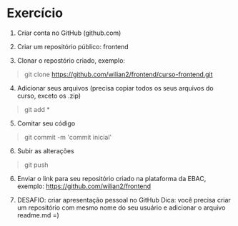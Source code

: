 

# Exercício

1. Criar conta no GitHub (github.com)

2. Criar um repositório público: frontend

3. Clonar o repostório criado, exemplo: 
> git clone https://github.com/wilian2/frontend/curso-frontend.git

4. Adicionar seus arquivos (precisa copiar todos os seus arquivos do curso, exceto os .zip)
> git add *

5. Comitar seu código
> git commit -m 'commit inicial'

6. Subir as alterações
> git push

6. Enviar o link para seu repositório criado na plataforma da EBAC, exemplo:
https://github.com/wilian2/frontend

7. DESAFIO: criar apresentação pessoal no GitHub
Dica: você precisa criar um repositório com mesmo nome do seu usuário e adicionar o arquivo readme.md =)
